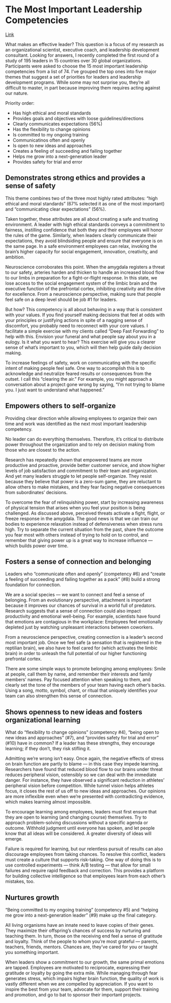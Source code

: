 # The Most Important Leadership Competencies

[Link](https://hbr.org/2016/03/the-most-important-leadership-competencies-according-to-leaders-around-the-world)

What makes an effective leader? This question is a focus of my research as an organizational scientist, executive coach, and leadership development consultant. Looking for answers, I recently completed the first round of a study of 195 leaders in 15 countries over 30 global organizations. Participants were asked to choose the 15 most important leadership competencies from a list of 74. I’ve grouped the top ones into five major themes that suggest a set of priorities for leaders and leadership development programs. While some may not surprise you, they’re all difficult to master, in part because improving them requires acting against our nature.

Priority order:

* Has high ethical and moral standards
* Provides goals and objectives with loose guidelines/directions
* Clearly communicates expectations (56%)
* Has the flexibility to change opinions
* Is committed to my ongoing training
* Communicatinos often and openly
* Is open to new ideas and approaches
* Creates a feeling of succeeding and failing together
* Helps me grow into a next-generation leader
* Provides safety for trial and error


## Demonstrates strong ethics and provides a sense of safety

This theme combines two of the three most highly rated attributes: “high ethical and moral standards” (67% selected it as one of the most important) and “communicating clear expectations” (56%).

Taken together, these attributes are all about creating a safe and trusting environment. A leader with high ethical standards conveys a commitment to fairness, instilling confidence that both they and their employees will honor the rules of the game. Similarly, when leaders clearly communicate their expectations, they avoid blindsiding people and ensure that everyone is on the same page. In a safe environment employees can relax, invoking the brain’s higher capacity for social engagement, innovation, creativity, and ambition.

Neuroscience corroborates this point. When the amygdala registers a threat to our safety, arteries harden and thicken to handle an increased blood flow to our limbs in preparation for a fight-or-flight response. In this state, we lose access to the social engagement system of the limbic brain and the executive function of the prefrontal cortex, inhibiting creativity and the drive for excellence. From a neuroscience perspective, making sure that people feel safe on a deep level should be job #1 for leaders.

But how? This competency is all about behaving in a way that is consistent with your values. If you find yourself making decisions that feel at odds with your principles or justifying actions in spite of a nagging sense of discomfort, you probably need to reconnect with your core values. I facilitate a simple exercise with my clients called “Deep Fast Forwarding” to help with this. Envision your funeral and what people say about you in a eulogy. Is it what you want to hear? This exercise will give you a clearer sense of what’s important to you, which will then help guide daily decision making.

To increase feelings of safety, work on communicating with the specific intent of making people feel safe. One way to accomplish this is to acknowledge and neutralize feared results or consequences from the outset. I call this “clearing the air.” For example, you might approach a conversation about a project gone wrong by saying, “I’m not trying to blame you. I just want to understand what happened.”


## Empowers others to self-organize

Providing clear direction while allowing employees to organize their own time and work was identified as the next most important leadership competency.

No leader can do everything themselves. Therefore, it’s critical to distribute power throughout the organization and to rely on decision making from those who are closest to the action.

Research has repeatedly shown that empowered teams are more productive and proactive, provide better customer service, and show higher levels of job satisfaction and commitment to their team and organization. And yet many leaders struggle to let people self-organize. They resist because they believe that power is a zero-sum game, they are reluctant to allow others to make mistakes, and they fear facing negative consequences from subordinates’ decisions.

To overcome the fear of relinquishing power, start by increasing awareness of physical tension that arises when you feel your position is being challenged. As discussed above, perceived threats activate a fight, flight, or freeze response in the amygdala. The good news is that we can train our bodies to experience relaxation instead of defensiveness when stress runs high. Try to separate the current situation from the past, share the outcome you fear most with others instead of trying to hold on to control, and remember that giving power up is a great way to increase influence — which builds power over time.


## Fosters a sense of connection and belonging

Leaders who “communicate often and openly” (competency #6) and “create a feeling of succeeding and failing together as a pack” (#8) build a strong foundation for connection.

We are a social species — we want to connect and feel a sense of belonging. From an evolutionary perspective, attachment is important because it improves our chances of survival in a world full of predators. Research suggests that a sense of connection could also impact productivity and emotional well-being. For example, scientists have found that emotions are contagious in the workplace: Employees feel emotionally depleted just by watching unpleasant interactions between coworkers.

From a neuroscience perspective, creating connection is a leader’s second most important job. Once we feel safe (a sensation that is registered in the reptilian brain), we also have to feel cared for (which activates the limbic brain) in order to unleash the full potential of our higher functioning prefrontal cortex.

There are some simple ways to promote belonging among employees: Smile at people, call them by name, and remember their interests and family members’ names. Pay focused attention when speaking to them, and clearly set the tone of the members of your team having each other’s backs. Using a song, motto, symbol, chant, or ritual that uniquely identifies your team can also strengthen this sense of connection.


## Shows openness to new ideas and fosters organizational learning

What do “flexibility to change opinions” (competency #4), “being open to new ideas and approaches” (#7), and “provides safety for trial and error” (#10) have in common? If a leader has these strengths, they encourage learning; if they don’t, they risk stifling it.

Admitting we’re wrong isn’t easy. Once again, the negative effects of stress on brain function are partly to blame — in this case they impede learning. Researchers have found that reduced blood flow to our brains under threat reduces peripheral vision, ostensibly so we can deal with the immediate danger. For instance, they have observed a significant reduction in athletes’ peripheral vision before competition. While tunnel vision helps athletes focus, it closes the rest of us off to new ideas and approaches. Our opinions are more inflexible even when we’re presented with contradicting evidence, which makes learning almost impossible.

To encourage learning among employees, leaders must first ensure that they are open to learning (and changing course) themselves. Try to approach problem-solving discussions without a specific agenda or outcome. Withhold judgment until everyone has spoken, and let people know that all ideas will be considered. A greater diversity of ideas will emerge.

Failure is required for learning, but our relentless pursuit of results can also discourage employees from taking chances. To resolve this conflict, leaders must create a culture that supports risk-taking. One way of doing this is to use controlled experiments — think A/B testing — that allow for small failures and require rapid feedback and correction. This provides a platform for building collective intelligence so that employees learn from each other’s mistakes, too.


## Nurtures growth

“Being committed to my ongoing training” (competency #5) and “helping me grow into a next-generation leader” (#9) make up the final category.

All living organisms have an innate need to leave copies of their genes. They maximize their offspring’s chances of success by nurturing and teaching them. In turn, those on the receiving end feel a sense of gratitude and loyalty. Think of the people to whom you’re most grateful — parents, teachers, friends, mentors. Chances are, they’ve cared for you or taught you something important.

When leaders show a commitment to our growth, the same primal emotions are tapped. Employees are motivated to reciprocate, expressing their gratitude or loyalty by going the extra mile. While managing through fear generates stress, which impairs higher brain function, the quality of work is vastly different when we are compelled by appreciation. If you want to inspire the best from your team, advocate for them, support their training and promotion, and go to bat to sponsor their important projects.
